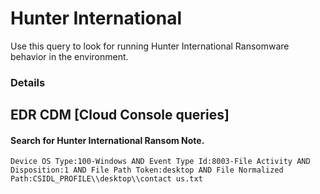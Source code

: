 # Hunter International

Use this query to look for running Hunter International Ransomware behavior in the environment.

### Details

## EDR CDM [Cloud Console queries]

#### Search for Hunter International Ransom Note.
```
Device OS Type:100-Windows AND Event Type Id:8003-File Activity AND Disposition:1 AND File Path Token:desktop AND File Normalized Path:CSIDL_PROFILE\\desktop\\contact us.txt

```
